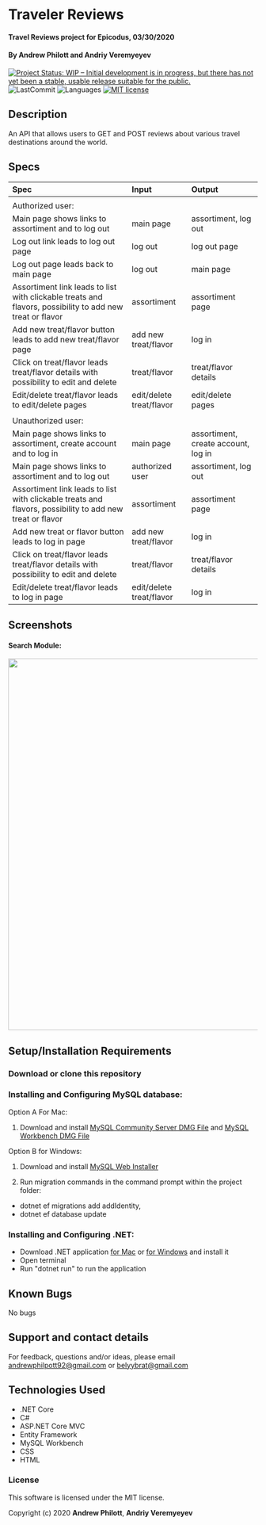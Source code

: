 # Traveler Reviews

#### Travel Reviews project for Epicodus, 03/30/2020

#### By Andrew Philott and Andriy Veremyeyev

<!-- [![Project Status: Inactive – The project has reached a stable, usable state but is no longer being actively developed; support/maintenance will be provided as time allows.](https://www.repostatus.org/badges/latest/inactive.svg)](https://www.repostatus.org/#inactive) -->
<!-- [![Project Status: Active – The project has reached a stable, usable state and is being actively developed.](https://www.repostatus.org/badges/latest/active.svg)](https://www.repostatus.org/#active) -->

[![Project Status: WIP – Initial development is in progress, but there has not yet been a stable, usable release suitable for the public.](https://www.repostatus.org/badges/latest/wip.svg)](https://www.repostatus.org/#wip)
![LastCommit](https://img.shields.io/github/last-commit/Andrew-Philpott/TravelAPI)
![Languages](https://img.shields.io/github/languages/top/Andrew-Philpott/TravelAPI)
[![MIT license](https://img.shields.io/badge/License-MIT-orange.svg)](https://lbesson.mit-license.org/)

## Description

An API that allows users to GET and POST reviews about various travel destinations around the world.

## Specs

| Spec                                                                                                     | Input                    | Output                              |
| :------------------------------------------------------------------------------------------------------- | :----------------------- | :---------------------------------- |
|                                                                                                          |
| Authorized user:                                                                                         |
| Main page shows links to assortiment and to log out                                                      | main page                | assortiment, log out                |
| Log out link leads to log out page                                                                       | log out                  | log out page                        |
| Log out page leads back to main page                                                                     | log out                  | main page                           |
| Assortiment link leads to list with clickable treats and flavors, possibility to add new treat or flavor | assortiment              | assortiment page                    |
| Add new treat/flavor button leads to add new treat/flavor page                                           | add new treat/flavor     | log in                              |
| Click on treat/flavor leads treat/flavor details with possibility to edit and delete                     | treat/flavor             | treat/flavor details                |
| Edit/delete treat/flavor leads to edit/delete pages                                                      | edit/delete treat/flavor | edit/delete pages                   |
|                                                                                                          |
| Unauthorized user:                                                                                       |
| Main page shows links to assortiment, create account and to log in                                       | main page                | assortiment, create account, log in |
| Main page shows links to assortiment and to log out                                                      | authorized user          | assortiment, log out                |
| Assortiment link leads to list with clickable treats and flavors, possibility to add new treat or flavor | assortiment              | assortiment page                    |
| Add new treat or flavor button leads to log in page                                                      | add new treat/flavor     | log in                              |
| Click on treat/flavor leads treat/flavor details with possibility to edit and delete                     | treat/flavor             | treat/flavor details                |
| Edit/delete treat/flavor leads to log in page                                                            | edit/delete treat/flavor | log in                              |

## Screenshots

#### Search Module:

<image src="./Screenshots/SearchTool.gif" width="750px" />

## Setup/Installation Requirements

### Download or clone this repository

### Installing and Configuring MySQL database:

Option A For Mac:

1. Download and install [MySQL Community Server DMG File](https://dev.mysql.com/downloads/file/?id=484914) and [MySQL Workbench DMG File](https://dev.mysql.com/downloads/file/?id=484391)

Option B for Windows:

1. Download and install [MySQL Web Installer](https://dev.mysql.com/downloads/file/?id=484919)

2. Run migration commands in the command prompt within the project folder:

- dotnet ef migrations add addIdentity,
- dotnet ef database update

### Installing and Configuring .NET:

- Download .NET application [for Mac](https://dotnet.microsoft.com/download/dotnet-core/thank-you/sdk-2.2.106-macos-x64-installer) or [for Windows](https://dotnet.microsoft.com/download/dotnet-core/thank-you/sdk-2.2.203-windows-x64-installer) and install it
- Open terminal
- Run "dotnet run" to run the application

## Known Bugs

No bugs

## Support and contact details

For feedback, questions and/or ideas, please email <andrewphilpott92@gmail.com> or <belyybrat@gmail.com>

## Technologies Used

- .NET Core
- C#
- ASP.NET Core MVC
- Entity Framework
- MySQL Workbench
- CSS
- HTML

### License

This software is licensed under the MIT license.

Copyright (c) 2020 **Andrew Philott**, **Andriy Veremyeyev**
